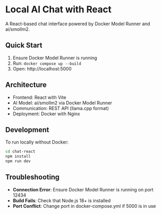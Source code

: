 # Local AI Chat with React

A React-based chat interface powered by Docker Model Runner and ai/smollm2.

## Quick Start

1. Ensure Docker Model Runner is running
2. Run: `docker compose up --build`
3. Open: http://localhost:5000

## Architecture

- Frontend: React with Vite
- AI Model: ai/smollm2 via Docker Model Runner
- Communication: REST API (llama.cpp format)
- Deployment: Docker with Nginx

## Development

To run locally without Docker:
```bash
cd chat-react
npm install
npm run dev
```

## Troubleshooting

- **Connection Error**: Ensure Docker Model Runner is running on port 12434
- **Build Fails**: Check that Node.js 18+ is installed
- **Port Conflict**: Change port in docker-compose.yml if 5000 is in use